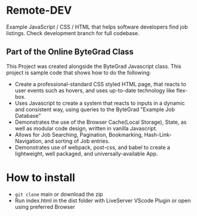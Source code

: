 # Remote-DEV 
Example JavaScript / CSS / HTML that helps software developers find job listings. Check development branch for full codebase.

## Part of the Online ByteGrad Class

This Project was created alongside the ByteGrad Javascript class. This project is sample code that shows how to do the following:

* Create a professional-standard CSS styled HTML page, that reacts to user events such as hovers, and uses up-to-date technology like flex-box.
* Uses Javascript to create a system that reacts to inputs in a dynamic and consistent way, using queries to the ByteGrad "Example Job Database"
* Demonstrates the use of the Browser Cache(Local Storage), State, as well as modular code design, written in vanilla Javascript.
* Allows for Job Searching, Pagination, Bookmarking, Hash-Link-Navigation, and sorting of Job entries.
* Demonstrates use of webpack, post-css, and babel to create a lightweight, well packaged, and universally-available  App.


# How to install 

* `git clone` main or download the zip
* Run index.html in the dist folder with LiveServer VScode Plugin or open using preferred Browser
